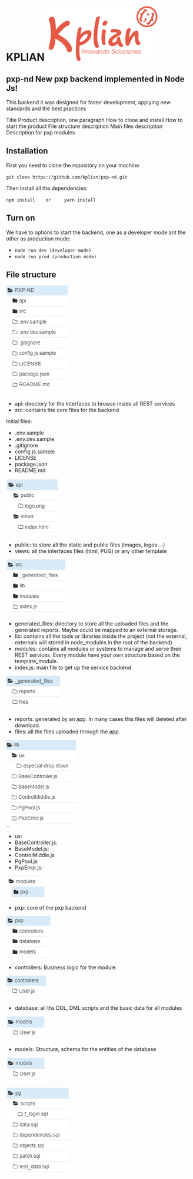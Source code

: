 # KPLIAN                                           ![KPLIAN](https://github.com/kplian/pxp-nd/blob/master/api/public/readme.md/kplian.jpg)
## pxp-nd New pxp backend implemented in Node Js!

This backend it was designed for faster development, applying new standards and the best practices 

Title
Product description, one paragraph
How to clone and install
How to start the product
File structure description
Main files description
Description for pxp modules

## Installation
First you need to clone the repository on your machine

`git clone https://github.com/kplian/pxp-nd.git`

Then install all the dependencies:

`npm install    or     yarn install`

## Turn on
We have to options to start the backend, one as a developer mode ant the other as production mode:

- `node run dev (developer mode)`
- `node run prod (production mode)`

## File structure

![Main](https://github.com/kplian/pxp-nd/blob/master/api/public/readme.md/backend1.PNG)

- api: directory for the interfaces to browse inside all REST services
- src: contains the core files for the backend

Initial files:

- .env.sample
- .env.dev.sample
- .gitignore
- config.js.sample
- LICENSE
- package.json
- README.md

![Main](https://github.com/kplian/pxp-nd/blob/master/api/public/readme.md/backend2.PNG)

- public: to store all the static and public files (images, logos ...)
- views: all the interfaces files (html, PUG) or any other template

![Main](https://github.com/kplian/pxp-nd/blob/master/api/public/readme.md/backend3.PNG)

- generated_files: directory to store all the uploaded files and the generated reports. Maybe could be mapped to an external storage.
- lib: contains all the tools or libraries inside the project (not the external, externals will stored in node_modules in the root of the backend)
- modules: contains all modules or systems to manage and serve their REST services. Every module have your own structure based on the template_module.
- index.js: main file to get up the service backend

![Main](https://github.com/kplian/pxp-nd/blob/master/api/public/readme.md/backend4.PNG)

- reports: generated by an app. In many cases this files will deleted after download.
- files: all the files uploaded through the app.

![Main](https://github.com/kplian/pxp-nd/blob/master/api/public/readme.md/backend5.PNG)

- ux:
- BaseController.js:
- BaseModel.js:
- ControlMiddle.js
- PgPool.js
- PxpError.js:

![Main](https://github.com/kplian/pxp-nd/blob/master/api/public/readme.md/backend6.PNG)

- pxp: core of the pxp backend

![Main](https://github.com/kplian/pxp-nd/blob/master/api/public/readme.md/backend7.PNG)

- controllers: Business logic for the module.

![Main](https://github.com/kplian/pxp-nd/blob/master/api/public/readme.md/backend8.PNG)

- database: all ths DDL, DML scripts and the basic data for all modules

![Main](https://github.com/kplian/pxp-nd/blob/master/api/public/readme.md/backend9.PNG)

- models: Structure, schema for the entities of the database

![Main](https://github.com/kplian/pxp-nd/blob/master/api/public/readme.md/backend10.PNG)

![Main](https://github.com/kplian/pxp-nd/blob/master/api/public/readme.md/backend11.PNG)



